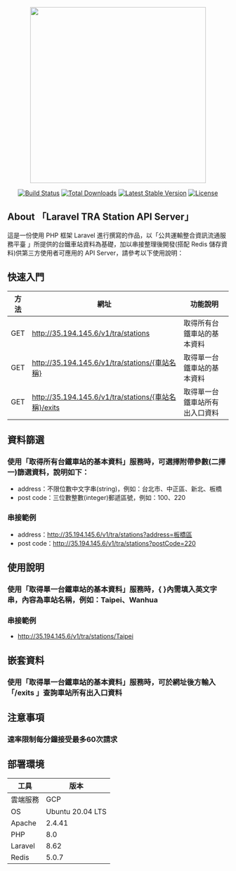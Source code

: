 <p align="center"><a href="https://laravel.com" target="_blank"><img src="https://raw.githubusercontent.com/laravel/art/master/logo-lockup/5%20SVG/2%20CMYK/1%20Full%20Color/laravel-logolockup-cmyk-red.svg" width="400"></a></p>

<p align="center">
<a href="https://travis-ci.org/laravel/framework"><img src="https://travis-ci.org/laravel/framework.svg" alt="Build Status"></a>
<a href="https://packagist.org/packages/laravel/framework"><img src="https://img.shields.io/packagist/dt/laravel/framework" alt="Total Downloads"></a>
<a href="https://packagist.org/packages/laravel/framework"><img src="https://img.shields.io/packagist/v/laravel/framework" alt="Latest Stable Version"></a>
<a href="https://packagist.org/packages/laravel/framework"><img src="https://img.shields.io/packagist/l/laravel/framework" alt="License"></a>
</p>

## About 「Laravel TRA Station API Server」

這是一份使用 PHP 框架 Laravel 進行撰寫的作品，以「公共運輸整合資訊流通服務平臺 」所提供的台鐵車站資料為基礎，加以串接整理後開發(搭配 Redis 儲存資料)供第三方使用者可應用的 API Server，請參考以下使用說明：

## 快速入門

|方法|網址|功能說明|
|--|--|--|
|GET|http://35.194.145.6/v1/tra/stations|取得所有台鐵車站的基本資料|
|GET|http://35.194.145.6/v1/tra/stations/{車站名稱}|取得單一台鐵車站的基本資料|
|GET|http://35.194.145.6/v1/tra/stations/{車站名稱}/exits|取得單一台鐵車站所有出入口資料|

## 資料篩選
### 使用「取得所有台鐵車站的基本資料」服務時，可選擇附帶參數(二擇一)篩選資料，說明如下：
- address：不限位數中文字串(string)，例如：台北市、中正區、新北、板橋
- post code：三位數整數(integer)郵遞區號，例如：100、220
### 串接範例
- address：http://35.194.145.6/v1/tra/stations?address=板橋區
- post code：http://35.194.145.6/v1/tra/stations?postCode=220

## 使用說明
### 使用「取得單一台鐵車站的基本資料」服務時，{ }內需填入英文字串，內容為車站名稱，例如：Taipei、Wanhua
### 串接範例
- http://35.194.145.6/v1/tra/stations/Taipei

## 嵌套資料
### 使用「取得單一台鐵車站的基本資料」服務時，可於網址後方輸入 「/exits 」查詢車站所有出入口資料

## 注意事項
### 速率限制每分鐘接受最多60次請求

## 部署環境
|工具|版本|
|--|--|
|雲端服務|GCP|
|OS|Ubuntu 20.04 LTS|
|Apache|2.4.41|
|PHP|8.0|
|Laravel|8.62|
|Redis|5.0.7|

